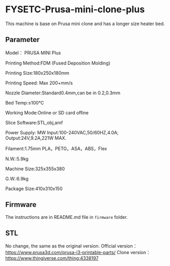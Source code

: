 # FYSETC-Prusa-mini-clone-plus
This machine is base on Prusa mini clone and has a longer size heater bed.

## Parameter

Model： PRUSA MINI Plus

Printing Method:FDM  (Fused Deposition Molding)

Printing Size:180x250x180mm

Printing Speed: Max 200+mm/s

Nozzle Diameter:Standard0.4mm,can be in 0.2,0.3mm

Bed Temp:≤100℃

Working Mode:Online or SD card offine

Slice Software:STL,obj,amf

Power Supply:  MW  Input:100-240VAC,50/60HZ,4.0A; Output:24V,9.2A,221W MAX.

Filament:1.75mm PLA，PETG，ASA，ABS，Flex

N.W.:5.9kg

Machine Size:325x355x380

G.W.:6.9kg	

Package Size:410x310x150

## Firmware

The instructions are in README.md file in  ```firmware``` folder. 

## STL
No change, the same as the original version.
Official version：https://www.prusa3d.com/prusa-i3-printable-parts/
Clone version：https://www.thingiverse.com/thing:4338197